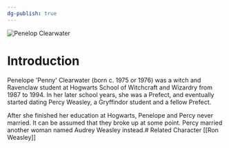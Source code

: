 ```yaml
---
dg-publish: true
---
```

![Penelop Clearwater](http://rxbg5ysja.bkt.gdipper.com/Penelop_Clearwater.png)
# Introduction
Penelope 'Penny' Clearwater (born c. 1975 or 1976) was a witch and Ravenclaw student at Hogwarts School of Witchcraft and Wizardry from 1987 to 1994. In her later school years, she was a Prefect, and eventually started dating Percy Weasley, a Gryffindor student and a fellow Prefect.

After she finished her education at Hogwarts, Penelope and Percy never married. It can be assumed that they broke up at some point. Percy married another woman named Audrey Weasley instead.# Related Character
[[Ron Weasley]]
